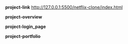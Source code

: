 **project-link**
http://127.0.0.1:5500/netflix-clone/index.html

**project-overview**

**project-login_page**

**project-portfolio**
